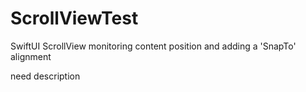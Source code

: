 # ScrollViewTest
SwiftUI ScrollView monitoring content position and adding a 'SnapTo' alignment 

need description 
